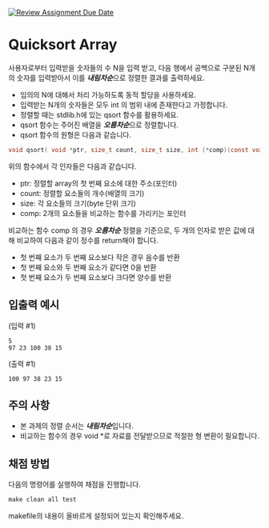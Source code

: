 [![Review Assignment Due Date](https://classroom.github.com/assets/deadline-readme-button-24ddc0f5d75046c5622901739e7c5dd533143b0c8e959d652212380cedb1ea36.svg)](https://classroom.github.com/a/SMY0WZdG)
# Quicksort Array

사용자로부터 입력받을 숫자들의 수 N을 입력 받고, 다음 행에서 공백으로 구분된 N개의 숫자를 입력받아서 이를 ***내림차순***으로 정렬한 결과를 출력하세요.

- 임의의 N에 대해서 처리 가능하도록 동적 할당을 사용하세요.
- 입력받는 N개의 숫자들은 모두 int 의 범위 내에 존재한다고 가정합니다.
- 정렬할 때는 stdlib.h에 있는 qsort 함수를 활용하세요.
- qsort 함수는 주어진 배열을 ***오름차순***으로 정렬합니다.
- qsort 함수의 원형은 다음과 같습니다.
```C
void qsort( void *ptr, size_t count, size_t size, int (*comp)(const void *, const void *) );
```

위의 함수에서 각 인자들은 다음과 같습니다.
- ptr: 정렬할 array의 첫 번째 요소에 대한 주소(포인터)
- count: 정렬할 요소들의 개수(배열의 크기)
- size: 각 요소들의 크기(byte 단위 크기)
- comp: 2개의 요소들을 비교하는 함수를 가리키는 포인터

비교하는 함수 comp 의 경우 ***오름차순*** 정렬을 기준으로, 두 개의 인자로 받은 값에 대해 비교하여 다음과 같이 정수를 return해야 합니다.

- 첫 번째 요소가 두 번째 요소보다 작은 경우 음수를 반환
- 첫 번째 요소와 두 번째 요소가 같다면 0을 반환
- 첫 번째 요소가 두 번째 요소보다 크다면 양수를 반환

## 입출력 예시
(입력 #1)
```
5
97 23 100 38 15
```
(출력 #1)
```
100 97 38 23 15
```

## 주의 사항

- 본 과제의 정렬 순서는 ***내림차순***입니다.
- 비교하는 함수의 경우 void *로 자료를 전달받으므로 적절한 형 변환이 필요합니다.

## 채점 방법

다음의 명령어를 실행하여 채점을 진행합니다.

```Makefile
make clean all test
```

makefile의 내용이 올바르게 설정되어 있는지 확인해주세요.
